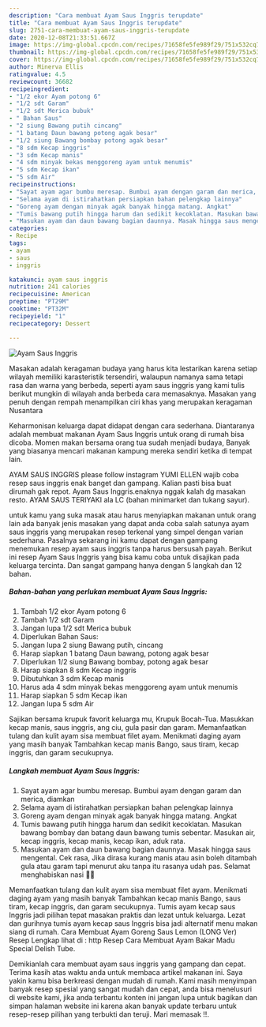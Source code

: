 ```yaml
---
description: "Cara membuat Ayam Saus Inggris terupdate"
title: "Cara membuat Ayam Saus Inggris terupdate"
slug: 2751-cara-membuat-ayam-saus-inggris-terupdate
date: 2020-12-08T21:33:51.667Z
image: https://img-global.cpcdn.com/recipes/71658fe5fe989f29/751x532cq70/ayam-saus-inggris-foto-resep-utama.jpg
thumbnail: https://img-global.cpcdn.com/recipes/71658fe5fe989f29/751x532cq70/ayam-saus-inggris-foto-resep-utama.jpg
cover: https://img-global.cpcdn.com/recipes/71658fe5fe989f29/751x532cq70/ayam-saus-inggris-foto-resep-utama.jpg
author: Minerva Ellis
ratingvalue: 4.5
reviewcount: 36682
recipeingredient:
- "1/2 ekor Ayam potong 6"
- "1/2 sdt Garam"
- "1/2 sdt Merica bubuk"
- " Bahan Saus"
- "2 siung Bawang putih cincang"
- "1 batang Daun bawang potong agak besar"
- "1/2 siung Bawang bombay potong agak besar"
- "8 sdm Kecap inggris"
- "3 sdm Kecap manis"
- "4 sdm minyak bekas menggoreng ayam untuk menumis"
- "5 sdm Kecap ikan"
- "5 sdm Air"
recipeinstructions:
- "Sayat ayam agar bumbu meresap. Bumbui ayam dengan garam dan merica, diamkan"
- "Selama ayam di istirahatkan persiapkan bahan pelengkap lainnya"
- "Goreng ayam dengan minyak agak banyak hingga matang. Angkat"
- "Tumis bawang putih hingga harum dan sedikit kecoklatan. Masukan bawang bombay dan batang daun bawang tumis sebentar. Masukan air, kecap inggris, kecap manis, kecap ikan, aduk rata."
- "Masukan ayam dan daun bawang bagian daunnya. Masak hingga saus mengental. Cek rasa, Jika dirasa kurang manis atau asin boleh ditambah gula atau garam tapi menurut aku tanpa itu rasanya udah pas. Selamat menghabiskan nasi 🍚🍴"
categories:
- Recipe
tags:
- ayam
- saus
- inggris

katakunci: ayam saus inggris 
nutrition: 241 calories
recipecuisine: American
preptime: "PT29M"
cooktime: "PT32M"
recipeyield: "1"
recipecategory: Dessert

---
```



![Ayam Saus Inggris](https://img-global.cpcdn.com/recipes/71658fe5fe989f29/751x532cq70/ayam-saus-inggris-foto-resep-utama.jpg)

Masakan adalah keragaman budaya yang harus kita lestarikan karena setiap wilayah memiliki karasteristik tersendiri, walaupun namanya sama tetapi rasa dan warna yang berbeda, seperti ayam saus inggris yang kami tulis berikut mungkin di wilayah anda berbeda cara memasaknya. Masakan yang penuh dengan rempah menampilkan ciri khas yang merupakan keragaman Nusantara

Keharmonisan keluarga dapat didapat dengan cara sederhana. Diantaranya adalah membuat makanan Ayam Saus Inggris untuk orang di rumah bisa dicoba. Momen makan bersama orang tua sudah menjadi budaya, Banyak yang biasanya mencari makanan kampung mereka sendiri ketika di tempat lain.

AYAM SAUS INGGRIS please follow instagram YUMI ELLEN wajib coba resep saus inggris enak banget dan gampang. Kalian pasti bisa buat dirumah gak repot. Ayam Saus Inggris.enaknya nggak kalah dg masakan resto. AYAM SAUS TERIYAKI ala LC (bahan minimarket dan tukang sayur).

untuk kamu yang suka masak atau harus menyiapkan makanan untuk orang lain ada banyak jenis masakan yang dapat anda coba salah satunya ayam saus inggris yang merupakan resep terkenal yang simpel dengan varian sederhana. Pasalnya sekarang ini kamu dapat dengan gampang menemukan resep ayam saus inggris tanpa harus bersusah payah.
Berikut ini resep Ayam Saus Inggris yang bisa kamu coba untuk disajikan pada keluarga tercinta. Dan sangat gampang hanya dengan 5 langkah dan 12 bahan.


<!--inarticleads1-->

##### Bahan-bahan yang perlukan membuat Ayam Saus Inggris:

1. Tambah 1/2 ekor Ayam potong 6
1. Tambah 1/2 sdt Garam
1. Jangan lupa 1/2 sdt Merica bubuk
1. Diperlukan  Bahan Saus:
1. Jangan lupa 2 siung Bawang putih, cincang
1. Harap siapkan 1 batang Daun bawang, potong agak besar
1. Diperlukan 1/2 siung Bawang bombay, potong agak besar
1. Harap siapkan 8 sdm Kecap inggris
1. Dibutuhkan 3 sdm Kecap manis
1. Harus ada 4 sdm minyak bekas menggoreng ayam untuk menumis
1. Harap siapkan 5 sdm Kecap ikan
1. Jangan lupa 5 sdm Air


Sajikan bersama krupuk favorit keluarga mu, Krupuk Bocah-Tua. Masukkan kecap manis, saus inggris, ang ciu, gula pasir dan garam. Memanfaatkan tulang dan kulit ayam sisa membuat filet ayam. Menikmati daging ayam yang masih banyak Tambahkan kecap manis Bango, saus tiram, kecap inggris, dan garam secukupnya. 

<!--inarticleads2-->

##### Langkah membuat  Ayam Saus Inggris:

1. Sayat ayam agar bumbu meresap. Bumbui ayam dengan garam dan merica, diamkan
1. Selama ayam di istirahatkan persiapkan bahan pelengkap lainnya
1. Goreng ayam dengan minyak agak banyak hingga matang. Angkat
1. Tumis bawang putih hingga harum dan sedikit kecoklatan. Masukan bawang bombay dan batang daun bawang tumis sebentar. Masukan air, kecap inggris, kecap manis, kecap ikan, aduk rata.
1. Masukan ayam dan daun bawang bagian daunnya. Masak hingga saus mengental. Cek rasa, Jika dirasa kurang manis atau asin boleh ditambah gula atau garam tapi menurut aku tanpa itu rasanya udah pas. Selamat menghabiskan nasi 🍚🍴


Memanfaatkan tulang dan kulit ayam sisa membuat filet ayam. Menikmati daging ayam yang masih banyak Tambahkan kecap manis Bango, saus tiram, kecap inggris, dan garam secukupnya. Tumis ayam kecap saus Inggris jadi pilihan tepat masakan praktis dan lezat untuk keluarga. Lezat dan gurihnya tumis ayam kecap saus Inggris bisa jadi alternatif menu makan siang di rumah. Cara Membuat Ayam Goreng Saus Lemon (LONG Ver) Resep Lengkap lihat di : http Resep Cara Membuat Ayam Bakar Madu Special Delish Tube. 

Demikianlah cara membuat ayam saus inggris yang gampang dan cepat. Terima kasih atas waktu anda untuk membaca artikel makanan ini. Saya yakin kamu bisa berkreasi dengan mudah di rumah. Kami masih menyimpan banyak resep spesial yang sangat mudah dan cepat, anda bisa menelusuri di website kami, jika anda terbantu konten ini jangan lupa untuk bagikan dan simpan halaman website ini karena akan banyak update terbaru untuk resep-resep pilihan yang terbukti dan teruji. Mari memasak !!. 
